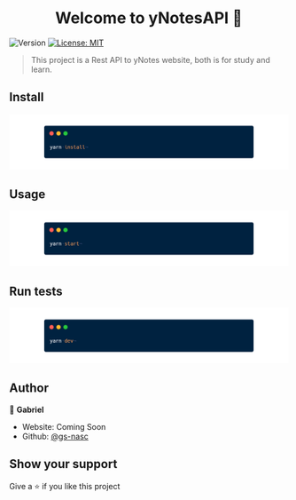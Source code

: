 <h1 align="center">Welcome to yNotesAPI 👋</h1>
<p>
  <img alt="Version" src="https://img.shields.io/badge/version-1.0.0-blue.svg?cacheSeconds=2592000" />
  <a href="#" target="_blank">
    <img alt="License: MIT" src="https://img.shields.io/badge/License-MIT-yellow.svg" />
  </a>
</p>

> This project is a Rest API to yNotes website, both is for study and learn.

## Install

<img src="img/install.png" />

## Usage

<img src="img/usage.png" />

## Run tests

<img src="img/tests.png" />

## Author

👤 **Gabriel**

* Website: Coming Soon
* Github: [@gs-nasc](https://github.com/gs-nasc)

## Show your support

Give a ⭐️ if you like this project